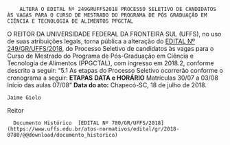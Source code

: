         ALTERA O EDITAL Nº 249GRUFFS2018 PROCESSO SELETIVO DE CANDIDATOS ÀS VAGAS PARA O CURSO DE MESTRADO DO PROGRAMA DE PÓS GRADUAÇÃO EM CIÊNCIA E TECNOLOGIA DE ALIMENTOS PPGCTAL  

 O REITOR DA UNIVERSIDADE FEDERAL DA FRONTEIRA SUL (UFFS), no uso de suas atribuições legais, torna pública a alteração do [EDITAL Nº 249/GR/UFFS/2018](https://www.uffs.edu.br/atos-normativos/edital/gr/2018-0249), do Processo Seletivo de candidatos às vagas para o Curso de Mestrado do Programa de Pós-Graduação em Ciência e Tecnologia de Alimentos (PPGCTAL), com ingresso em 2018.2, conforme descrito a seguir: “5.1 As etapas do Processo Seletivo ocorrerão conforme o cronograma a seguir:     **ETAPAS**    **DATA e HORÁRIO**      Matrículas   30/07 a 03/08     Início das aulas   07/08”          **Data do ato:** Chapecó-SC, 18 de julho de 2018.   
 

    Jaime Giolo   
 Reitor 

      Documento Histórico  [EDITAL Nº 780/GR/UFFS/2018](https://www.uffs.edu.br/atos-normativos/edital/gr/2018-0780/@@download/documento_historico)     
      